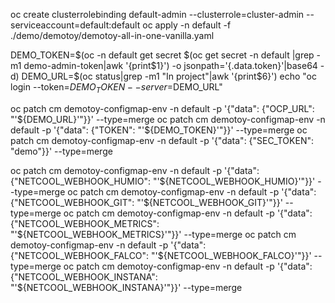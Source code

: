 
oc create clusterrolebinding default-admin --clusterrole=cluster-admin --serviceaccount=default:default
oc apply -n default -f ./demo/demotoy/demotoy-all-in-one-vanilla.yaml

DEMO_TOKEN=$(oc -n default get secret $(oc get secret -n default |grep -m1 demo-admin-token|awk '{print$1}') -o jsonpath='{.data.token}'|base64 -d)
DEMO_URL=$(oc status|grep -m1 "In project"|awk '{print$6}')
echo  "oc login --token=$DEMO_TOKEN --server=$DEMO_URL"


oc patch cm demotoy-configmap-env -n default -p '{"data": {"OCP_URL": "'${DEMO_URL}'"}}' --type=merge
oc patch cm demotoy-configmap-env -n default -p '{"data": {"TOKEN": "'${DEMO_TOKEN}'"}}' --type=merge
oc patch cm demotoy-configmap-env -n default -p '{"data": {"SEC_TOKEN": "demo"}}' --type=merge




oc patch cm demotoy-configmap-env -n default -p '{"data": {"NETCOOL_WEBHOOK_HUMIO": "'${NETCOOL_WEBHOOK_HUMIO}'"}}' --type=merge
oc patch cm demotoy-configmap-env -n default -p '{"data": {"NETCOOL_WEBHOOK_GIT": "'${NETCOOL_WEBHOOK_GIT}'"}}' --type=merge
oc patch cm demotoy-configmap-env -n default -p '{"data": {"NETCOOL_WEBHOOK_METRICS": "'${NETCOOL_WEBHOOK_METRICS}'"}}' --type=merge
oc patch cm demotoy-configmap-env -n default -p '{"data": {"NETCOOL_WEBHOOK_FALCO": "'${NETCOOL_WEBHOOK_FALCO}'"}}' --type=merge
oc patch cm demotoy-configmap-env -n default -p '{"data": {"NETCOOL_WEBHOOK_INSTANA": "'${NETCOOL_WEBHOOK_INSTANA}'"}}' --type=merge
